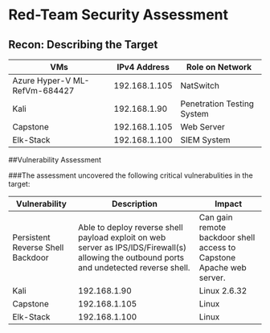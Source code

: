# Red-Team Security Assessment 
## Recon: Describing the Target

|              VMs              |  IPv4 Address |       Role on Network      |
|-------------------------------|---------------|----------------------------|
| Azure Hyper-V ML-RefVm-684427 | 192.168.1.105 | NatSwitch                  |          
| Kali                          | 192.168.1.90  | Penetration Testing System |          
| Capstone                      | 192.168.1.105 | Web Server                 |          
| Elk-Stack                     | 192.168.1.100 | SIEM System                | 

##Vulnerability Assessment

###The assessment uncovered the following critical vulnerabulities in the target:

| Vulnerability                 | Description   |       Impact      |
|-------------------------------|---------------|-------------------|
| Persistent Reverse Shell Backdoor | Able to deploy reverse shell payload exploit on web server as IPS/IDS/Firewall(s) allowing the outbound ports and undetected reverse shell. |     Can gain remote backdoor shell access to Capstone Apache web server.   |          
| Kali                          | 192.168.1.90  |    Linux 2.6.32   |          
| Capstone                      | 192.168.1.105 |       Linux       |          
| Elk-Stack                     | 192.168.1.100 |       Linux       | 
